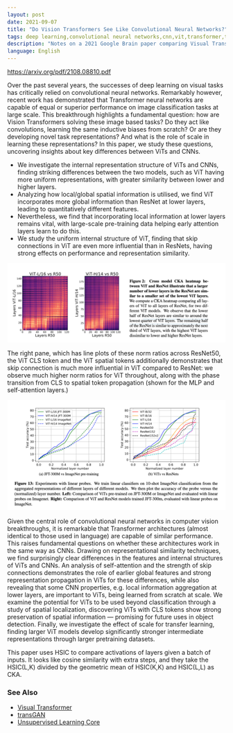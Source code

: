 ```yaml
---
layout: post
date: 2021-09-07
title: "Do Vision Transformers See Like Convolutional Neural Networks?"
tags: deep learning,convolutional neural networks,cnn,vit,transformer,transformers,NLP,paper
description: "Notes on a 2021 Google Brain paper comparing Visual Transformer to ResNet CNN in terms of layer similarity and linear probes."
language: English
---
```


<https://arxiv.org/pdf/2108.08810.pdf>

Over the past several years, the successes of deep learning on visual tasks has critically relied on convolutional neural networks. Remarkably however, recent work has demonstrated that Transformer neural networks are capable of equal or superior performance on image classification tasks at large scale.
This breakthrough highlights a fundamental question: how are Vision Transformers solving these image based
tasks? Do they act like convolutions, learning the same inductive biases from scratch? Or are they developing
novel task representations? And what is the role of scale in learning these representations? In this paper, we
study these questions, uncovering insights about key differences between ViTs and CNNs. 

- We investigate the internal representation structure of ViTs and CNNs, finding striking differences between the two models, such as ViT having more uniform representations, with greater similarity between lower and higher layers.
- Analyzing how local/global spatial information is utilised, we find ViT incorporates more global information than ResNet at lower layers, leading to quantitatively different features.
- Nevertheless, we find that incorporating local information at lower layers remains vital, with large-scale pre-training data helping early attention layers learn to do this.
- We study the uniform internal structure of ViT, finding that skip connections in ViT are even more influential than in ResNets, having strong effects on performance and representation similarity.

![](image/cnn-vs-vit1.png)

The right pane, which has line plots of these norm ratios across ResNet50, the ViT CLS token and the ViT
spatial tokens additionally demonstrates that skip connection is much more influential in ViT compared to
ResNet: we observe much higher norm ratios for ViT throughout, along with the phase transition from CLS to
spatial token propagation (shown for the MLP and self-attention layers.)

![](image/cnn-vs-vit2.png)

Given the central role of convolutional neural networks in computer vision breakthroughs, it is remarkable
that Transformer architectures (almost identical to those used in language) are capable of similar performance.
This raises fundamental questions on whether these architectures work in the same way as CNNs. Drawing
on representational similarity techniques, we find surprisingly clear differences in the features and internal
structures of ViTs and CNNs. An analysis of self-attention and the strength of skip connections demonstrates
the role of earlier global features and strong representation propagation in ViTs for these differences, while
also revealing that some CNN properties, e.g. local information aggregation at lower layers, are important to
ViTs, being learned from scratch at scale. We examine the potential for ViTs to be used beyond classification
through a study of spatial localization, discovering ViTs with CLS tokens show strong preservation of spatial
information — promising for future uses in object detection. Finally, we investigate the effect of scale for
transfer learning, finding larger ViT models develop significantly stronger intermediate representations through
larger pretraining datasets.

This paper uses HSIC to compare activations of layers given a batch of inputs. It looks like cosine similarity with extra steps, and they take the HSIC(L,K) divided by the geometric mean of HSIC(K,K) and HSIC(L,L) as CKA. 

### See Also

- [Visual Transformer](/wiki-articles/machine-learning/visual-transformer)
- [transGAN](/wiki-articles/machine-learning/transGAN)
- [Unsupervised Learning Core](/wiki-articles/machine-learning/unsupervised-learning-berkeley)
